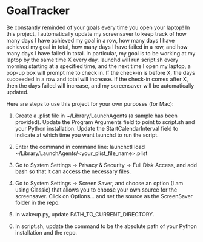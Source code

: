 # GoalTracker
Be constantly reminded of your goals every time you open your laptop! In this project, I automatically update my screensaver to keep track of how many days I have achieved my goal in a row, how many days I have achieved my goal in total, how many days I have failed in a row, and how many days I have failed in total. In particular, my goal is to be working at my laptop by the same time X every day. launchd will run script.sh every morning starting at a specified time, and the next time I open my laptop, a pop-up box will prompt me to check in. If the check-in is before X, the days succeeded in a row and total will increase. If the check-in comes after X, then the days failed will increase, and my screensaver will be automatically updated.

Here are steps to use this project for your own purposes (for Mac):

1. Create a .plist file in ~/Library/LaunchAgents (a sample has been provided). Update the Program Arguments field to point to script.sh and your Python installation. Update the StartCalendarInterval field to indicate at which time you want launchd to run the script.

2. Enter the command in command line: launchctl load ~/Library/LaunchAgents/<your_plist_file_name>.plist

3. Go to System Settings -> Privacy & Security -> Full Disk Access, and add bash so that it can access the necessary files.

4. Go to System Settings -> Screen Saver, and choose an option (I am using Classic) that allows you to choose your own source for the screensaver. Click on Options... and set the source as the ScreenSaver folder in the repo.

5. In wakeup.py, update PATH_TO_CURRENT_DIRECTORY.

6. In script.sh, update the command to be the absolute path of your Python installation and the repo.
